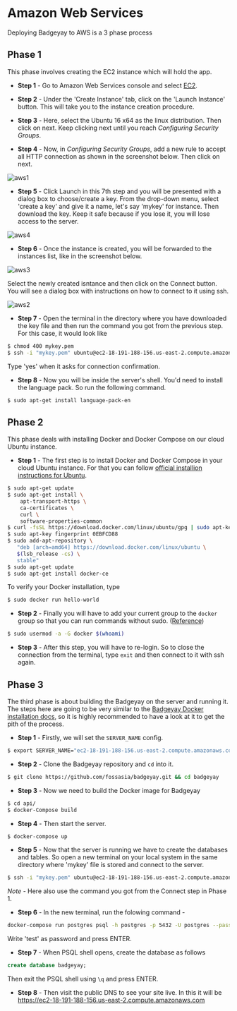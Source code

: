 # Amazon Web Services

Deploying Badgeyay to AWS is a 3 phase process

## Phase 1

This phase involves creating the EC2 instance which will hold the app.

* **Step 1** - Go to Amazon Web Services console and select [EC2](https://console.aws.amazon.com/ec2/).

* **Step 2** - Under the 'Create Instance' tab, click on the 'Launch Instance' button. This will take you to the instance creation procedure.

* **Step 3** - Here, select the Ubuntu 16 x64 as the linux distribution. Then click on next. Keep clicking next until you reach *Configuring Security Groups*.

* **Step 4** - Now, in *Configuring Security Groups*, add a new rule to accept all HTTP connection as shown in the screenshot below. Then click on next.

![aws1](https://user-images.githubusercontent.com/19776278/45806105-d6108000-bcdd-11e8-9fb1-906138e4f12f.png)

* **Step 5** - Click Launch in this 7th step and you will be presented with a dialog box to choose/create a key. From the drop-down menu, select 'create a key' and give it a name, let's say 'mykey' for instance.
Then download the key. Keep it safe because if you lose it, you will lose access to the server.

![aws4](https://user-images.githubusercontent.com/19776278/45806594-1a505000-bcdf-11e8-88ed-064400fafb63.png)

* **Step 6** - Once the instance is created, you will be forwarded to the instances list, like in the screenshot below.

![aws3](https://user-images.githubusercontent.com/19776278/45806131-e58fc900-bcdd-11e8-86f4-de673f72663e.png)

Select the newly created isntance and then click on the Connect button. You will see a dialog box with instructions on how to connect to it using ssh.

![aws2](https://user-images.githubusercontent.com/19776278/45806129-e3c60580-bcdd-11e8-825d-8a6e57def922.png)

* **Step 7** - Open the terminal in the directory where you have downloaded the key file and then run the command you got from the previous step. For this case, it would look like

```sh
$ chmod 400 mykey.pem
$ ssh -i "mykey.pem" ubuntu@ec2-18-191-188-156.us-east-2.compute.amazonaws.com
```

Type 'yes' when it asks for connection confirmation.

* **Step 8** - Now you will be inside the server's shell. You'd need to install the language pack. So run the following command.

```sh
$ sudo apt-get install language-pack-en
```

## Phase 2

This phase deals with installing Docker and Docker Compose on our cloud Ubuntu instance.

* **Step 1** - The first step is to install Docker and Docker Compose in your cloud Ubuntu instance. For that you can follow [official installion instructions for Ubuntu](https://docs.docker.com/engine/installation/linux/ubuntulinux/).

```sh
$ sudo apt-get update
$ sudo apt-get install \
    apt-transport-https \
    ca-certificates \
    curl \
    software-properties-common
$ curl -fsSL https://download.docker.com/linux/ubuntu/gpg | sudo apt-key add -
$ sudo apt-key fingerprint 0EBFCD88
$ sudo add-apt-repository \
   "deb [arch=amd64] https://download.docker.com/linux/ubuntu \
   $(lsb_release -cs) \
   stable"
$ sudo apt-get update
$ sudo apt-get install docker-ce
```

To verify your Docker installation, type

```sh
$ sudo docker run hello-world
```

* **Step 2** - Finally you will have to add your current group to the `docker` group so that you can run commands without sudo.
([Reference](http://docs.aws.amazon.com/AmazonECS/latest/developerguide/docker-basics.html#install_docker))

```sh
$ sudo usermod -a -G docker $(whoami)
```

* **Step 3** - After this step, you will have to re-login. So to close the connection from the terminal, type `exit` and then connect to it with ssh again.

## Phase 3

The third phase is about building the Badgeyay on the server and running it. The steps here are going to be very similar to the [Badgeyay Docker installation docs](docker.md), so it is highly recommended to have a look at it to get the pith of the process.

* **Step 1** - Firstly, we will set the `SERVER_NAME` config.

```sh
$ export SERVER_NAME="ec2-18-191-188-156.us-east-2.compute.amazonaws.com"
```

* **Step 2** - Clone the Badgeyay repository and `cd` into it.

```sh
$ git clone https://github.com/fossasia/badgeyay.git && cd badgeyay
```

* **Step 3** - Now we need to build the Docker image for Badgeyay

```sh
$ cd api/
$ docker-Compose build
```

* **Step 4** - Then start the server.

```sh
$ docker-compose up
```
* **Step 5** - Now that the server is running we have to create the databases and tables. So open a new terminal on your local system in the same directory where 'mykey' file is stored and connect to the server.

```sh
$ ssh -i "mykey.pem" ubuntu@ec2-18-191-188-156.us-east-2.compute.amazonaws.com
```

*Note -* Here also use the command you got from the Connect step in Phase 1.

* **Step 6** - In the new terminal, run the folowing command -

```bash
docker-compose run postgres psql -h postgres -p 5432 -U postgres --password
```

Write 'test' as password and press ENTER.

* **Step 7** - When PSQL shell opens, create the database as follows

```sql
create database badgeyay;
```

Then exit the PSQL shell using `\q` and press ENTER.

* **Step 8** - Then visit the public DNS to see your site live. In this it will be
https://ec2-18-191-188-156.us-east-2.compute.amazonaws.com
